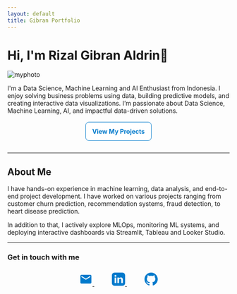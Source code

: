 ```yaml
---
layout: default
title: Gibran Portfolio
---
```


# Hi, I'm Rizal Gibran Aldrin👋  

![myphoto](https://github.com/user-attachments/assets/8233d399-9f06-4f2b-9164-b18af009181a)

I'm a Data Science, Machine Learning and AI Enthusiast from Indonesia. I enjoy solving business problems using data, building predictive models, and creating interactive data visualizations. I’m passionate about Data Science, Machine Learning, AI, and impactful data-driven solutions.

<div style="text-align: center; margin-top: 30px; margin-bottom: 40px;">
  <a href="./projects.html" class="button-custom">View My Projects</a>
</div>

---

## About Me

I have hands-on experience in machine learning, data analysis, and end-to-end project development. I have worked on various projects ranging from customer churn prediction, recommendation systems, fraud detection, to heart disease prediction.

In addition to that, I actively explore MLOps, monitoring ML systems, and deploying interactive dashboards via Streamlit, Tableau and Looker Studio.

---

### Get in touch with me

<div style="text-align: center; margin-top: 25px;">

  <!-- Email -->
  <a href="mailto:gibran.aldrin.p@gmail.com" style="margin: 0 20px;" title="Email">
    <svg xmlns="http://www.w3.org/2000/svg" width="30" height="30" fill="#007acc" viewBox="0 0 24 24">
      <path d="M20 4H4c-1.1 0-1.99.9-1.99 2L2 18c0 
        1.1.89 2 1.99 2H20c1.1 0 
        2-.9 2-2V6c0-1.1-.9-2-2-2zm0 
        4-8 5-8-5V6l8 5 8-5v2z"/>
    </svg>
  </a>

  <!-- LinkedIn -->
  <a href="https://linkedin.com/in/rizal-gibran-aldrin-pratama/" target="_blank" style="margin: 0 20px;" title="LinkedIn">
    <svg xmlns="http://www.w3.org/2000/svg" width="30" height="30" fill="#007acc" viewBox="0 0 24 24">
      <path d="M19 0h-14c-2.761 
        0-5 2.239-5 5v14c0 2.761 2.239 5 
        5 5h14c2.762 0 5-2.239 
        5-5v-14c0-2.761-2.238-5-5-5zm-11 
        19h-3v-10h3v10zm-1.5-11.268c-.966 
        0-1.75-.79-1.75-1.764s.784-1.764 
        1.75-1.764 1.75.79 
        1.75 1.764-.784 1.764-1.75 
        1.764zm13.5 11.268h-3v-5.604c0-3.368-4-3.113-4 
        0v5.604h-3v-10h3v1.545c1.396-2.586 
        7-2.777 7 2.476v5.979z"/>
    </svg>
  </a>

  <!-- GitHub -->
  <a href="https://github.com/rizalgibran08" target="_blank" style="margin: 0 20px;" title="GitHub">
    <svg xmlns="http://www.w3.org/2000/svg" width="30" height="30" fill="#007acc" viewBox="0 0 24 24">
      <path d="M12 0c-6.627 
        0-12 5.373-12 12 0 5.303 3.438 
        9.8 8.205 11.385.6.113.82-.258.82-.577 
        0-.285-.01-1.04-.015-2.04-3.338.724-4.042-1.61-4.042-1.61-.546-1.387-1.333-1.757-1.333-1.757-1.089-.745.084-.729.084-.729 
        1.205.084 1.84 1.236 1.84 1.236 1.07 1.835 2.809 1.305 
        3.495.998.108-.775.418-1.305.76-1.605-2.665-.3-5.466-1.335-5.466-5.931 
        0-1.31.469-2.381 1.235-3.221-.135-.303-.54-1.523.105-3.176 
        0 0 1.005-.322 3.3 1.23a11.52 11.52 0 0 1 3-.405 
        11.52 11.52 0 0 1 3 .405c2.28-1.552 
        3.285-1.23 3.285-1.23.645 1.653.24 2.873.12 
        3.176.765.84 1.23 1.911 1.23 3.221 0 4.609-2.805 
        5.625-5.475 5.922.435.375.81 1.102.81 2.222 
        0 1.606-.015 2.896-.015 3.286 0 .315.21.69.825.573 
        C20.565 21.795 24 17.295 24 12c0-6.627-5.373-12-12-12z"/>
    </svg>
  </a>

</div>


<!-- STYLE CUSTOM BUTTON -->
<style>
.button-custom {
  padding: 12px 15px;
  font-size: 14px;
  border: 1px solid #007acc;
  background-color: white;
  color: #007acc;
  border-radius: 8px;
  font-weight: bold;
  cursor: pointer;
  text-decoration: none;
}

.button-custom:hover {
  background-color: #007acc;
  color: white;
}
</style>
